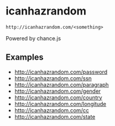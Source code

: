 # icanhazrandom

`http://icanhazrandom.com/<something>`

Powered by chance.js

## Examples

* http://icanhazrandom.com/password
* http://icanhazrandom.com/ssn
* http://icanhazrandom.com/paragraph
* http://icanhazrandom.com/gender
* http://icanhazrandom.com/country
* http://icanhazrandom.com/longitude
* http://icanhazrandom.com/cc
* http://icanhazrandom.com/state
